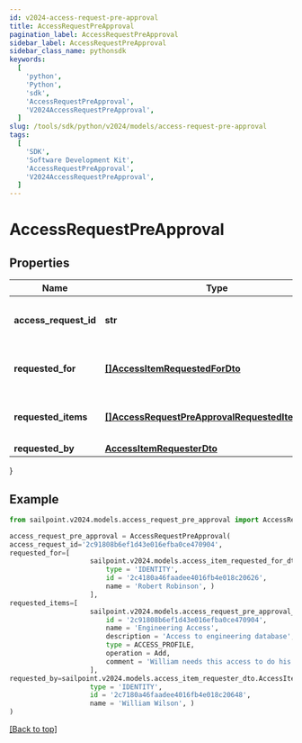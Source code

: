 ```yaml
---
id: v2024-access-request-pre-approval
title: AccessRequestPreApproval
pagination_label: AccessRequestPreApproval
sidebar_label: AccessRequestPreApproval
sidebar_class_name: pythonsdk
keywords:
  [
    'python',
    'Python',
    'sdk',
    'AccessRequestPreApproval',
    'V2024AccessRequestPreApproval',
  ]
slug: /tools/sdk/python/v2024/models/access-request-pre-approval
tags:
  [
    'SDK',
    'Software Development Kit',
    'AccessRequestPreApproval',
    'V2024AccessRequestPreApproval',
  ]
---
```


# AccessRequestPreApproval

## Properties

| Name | Type | Description | Notes |
| --- | --- | --- | --- |
| **access_request_id** | **str** | The unique ID of the access request. | [required] |
| **requested_for** | [**[]AccessItemRequestedForDto**](access-item-requested-for-dto) | Identities access was requested for. | [required] |
| **requested_items** | [**[]AccessRequestPreApprovalRequestedItemsInner**](access-request-pre-approval-requested-items-inner) | Details of the access items being requested. | [required] |
| **requested_by** | [**AccessItemRequesterDto**](access-item-requester-dto) |  | [required] |

}

## Example

```python
from sailpoint.v2024.models.access_request_pre_approval import AccessRequestPreApproval

access_request_pre_approval = AccessRequestPreApproval(
access_request_id='2c91808b6ef1d43e016efba0ce470904',
requested_for=[
                    sailpoint.v2024.models.access_item_requested_for_dto.AccessItemRequestedForDto(
                        type = 'IDENTITY',
                        id = '2c4180a46faadee4016fb4e018c20626',
                        name = 'Robert Robinson', )
                    ],
requested_items=[
                    sailpoint.v2024.models.access_request_pre_approval_requested_items_inner.AccessRequestPreApproval_requestedItems_inner(
                        id = '2c91808b6ef1d43e016efba0ce470904',
                        name = 'Engineering Access',
                        description = 'Access to engineering database',
                        type = ACCESS_PROFILE,
                        operation = Add,
                        comment = 'William needs this access to do his job.', )
                    ],
requested_by=sailpoint.v2024.models.access_item_requester_dto.AccessItemRequesterDto(
                    type = 'IDENTITY',
                    id = '2c7180a46faadee4016fb4e018c20648',
                    name = 'William Wilson', )
)

```

[[Back to top]](#)
